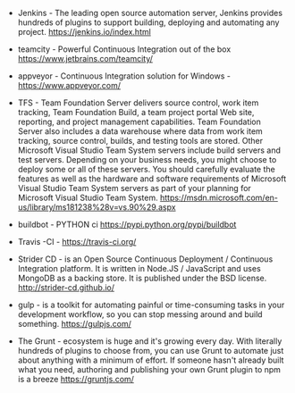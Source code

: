 * Jenkins - The leading open source automation server, Jenkins provides hundreds of plugins to support building, deploying and automating any project. https://jenkins.io/index.html

* teamcity - Powerful Continuous Integration out of the box https://www.jetbrains.com/teamcity/

* appveyor - Continuous Integration solution for Windows - https://www.appveyor.com/

* TFS - Team Foundation Server delivers source control, work item tracking, Team Foundation Build, a team project portal Web site, reporting, and project management capabilities. Team Foundation Server also includes a data warehouse where data from work item tracking, source control, builds, and testing tools are stored. Other Microsoft Visual Studio Team System servers include build servers and test servers. Depending on your business needs, you might choose to deploy some or all of these servers. You should carefully evaluate the features as well as the hardware and software requirements of Microsoft Visual Studio Team System servers as part of your planning for Microsoft Visual Studio Team System. https://msdn.microsoft.com/en-us/library/ms181238%28v=vs.90%29.aspx

* buildbot - PYTHON ci https://pypi.python.org/pypi/buildbot

* Travis -CI - https://travis-ci.org/

* Strider CD - is an Open Source Continuous Deployment / Continuous Integration platform. It is written in Node.JS / JavaScript and uses MongoDB as a backing store. It is published under the BSD license. http://strider-cd.github.io/

* gulp - is a toolkit for automating painful or time-consuming tasks in your development workflow, so you can stop messing around and build something. https://gulpjs.com/

* The Grunt - ecosystem is huge and it's growing every day. With literally hundreds of plugins to choose from, you can use Grunt to automate just about anything with a minimum of effort. If someone hasn't already built what you need, authoring and publishing your own Grunt plugin to npm is a breeze https://gruntjs.com/
